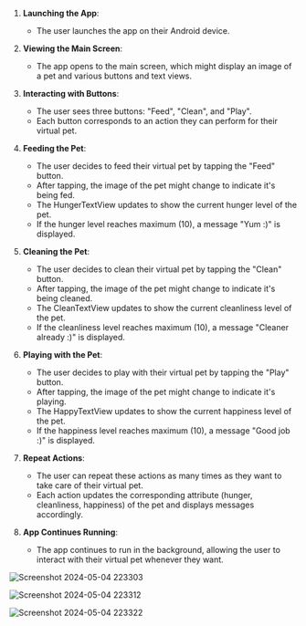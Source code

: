 

1. **Launching the App**: 
   - The user launches the app on their Android device.

2. **Viewing the Main Screen**:
   - The app opens to the main screen, which might display an image of a pet and various buttons and text views.

3. **Interacting with Buttons**:
   - The user sees three buttons: "Feed", "Clean", and "Play".
   - Each button corresponds to an action they can perform for their virtual pet.

4. **Feeding the Pet**:
   - The user decides to feed their virtual pet by tapping the "Feed" button.
   - After tapping, the image of the pet might change to indicate it's being fed.
   - The HungerTextView updates to show the current hunger level of the pet.
   - If the hunger level reaches maximum (10), a message "Yum :)" is displayed.

5. **Cleaning the Pet**:
   - The user decides to clean their virtual pet by tapping the "Clean" button.
   - After tapping, the image of the pet might change to indicate it's being cleaned.
   - The CleanTextView updates to show the current cleanliness level of the pet.
   - If the cleanliness level reaches maximum (10), a message "Cleaner already :)" is displayed.

6. **Playing with the Pet**:
   - The user decides to play with their virtual pet by tapping the "Play" button.
   - After tapping, the image of the pet might change to indicate it's playing.
   - The HappyTextView updates to show the current happiness level of the pet.
   - If the happiness level reaches maximum (10), a message "Good job :)" is displayed.

7. **Repeat Actions**:
   - The user can repeat these actions as many times as they want to take care of their virtual pet.
   - Each action updates the corresponding attribute (hunger, cleanliness, happiness) of the pet and displays messages accordingly.

8. **App Continues Running**:
   - The app continues to run in the background, allowing the user to interact with their virtual pet whenever they want.

![Screenshot 2024-05-04 223303](https://github.com/lukfou/MyAssignment2/assets/166035660/70476a85-44ad-4475-95d2-d83ccd19d609)

![Screenshot 2024-05-04 223312](https://github.com/lukfou/MyAssignment2/assets/166035660/77ab40b9-0531-4f30-ba95-6dc87533e65d)

![Screenshot 2024-05-04 223322](https://github.com/lukfou/MyAssignment2/assets/166035660/a629d3b1-8657-42bc-9bc3-cf8d4db91d74)



